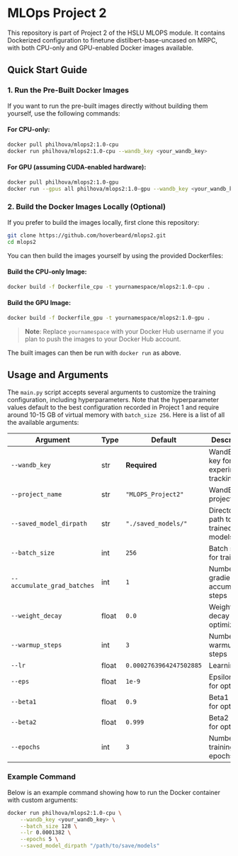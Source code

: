 # MLOps Project 2

This repository is part of Project 2 of the HSLU MLOPS module. It contains Dockerized configuration to finetune distilbert-base-uncased on MRPC, with both CPU-only and GPU-enabled Docker images available.  

## Quick Start Guide

### 1. Run the Pre-Built Docker Images

If you want to run the pre-built images directly without building them yourself, use the following commands:

#### For CPU-only:
```bash
docker pull philhova/mlops2:1.0-cpu
docker run philhova/mlops2:1.0-cpu --wandb_key <your_wandb_key>
```

#### For GPU (assuming CUDA-enabled hardware):
```bash
docker pull philhova/mlops2:1.0-gpu
docker run --gpus all philhova/mlops2:1.0-gpu --wandb_key <your_wandb_key>
```

### 2. Build the Docker Images Locally (Optional)

If you prefer to build the images locally, first clone this repository:

```bash
git clone https://github.com/hoverbeard/mlops2.git
cd mlops2
```

You can then build the images yourself by using the provided Dockerfiles:

#### Build the CPU-only Image:
```bash
docker build -f Dockerfile_cpu -t yournamespace/mlops2:1.0-cpu .
```

#### Build the GPU Image:
```bash
docker build -f Dockerfile_gpu -t yournamespace/mlops2:1.0-gpu .
```
> **Note**: Replace `yournamespace` with your Docker Hub username if you plan to push the images to your Docker Hub account.

The built images can then be run with `docker run` as above.

## Usage and Arguments

The `main.py` script accepts several arguments to customize the training configuration, including hyperparameters. Note that the hyperparameter values default to the best configuration recorded in Project 1 and require around 10-15 GB of virtual memory with `batch_size 256`. Here is a list of all the available arguments:

| Argument               | Type   | Default                     | Description                                    |
|------------------------|--------|-----------------------------|------------------------------------------------|
| `--wandb_key`          | str    | **Required**                | WandB API key for experiment tracking          |
| `--project_name`       | str    | `"MLOPS_Project2"`          | WandB project name                             |
| `--saved_model_dirpath`| str    | `"./saved_models/"`         | Directory path to save trained models          |
| `--batch_size`         | int    | `256`                       | Batch size for training                        |
| `--accumulate_grad_batches` | int | `1`                      | Number of gradient accumulation steps          |
| `--weight_decay`       | float  | `0.0`                       | Weight decay for the optimizer                 |
| `--warmup_steps`       | int    | `3`                         | Number of warmup steps                         |
| `--lr`                 | float  | `0.0002763964247502885`     | Learning rate                                  |
| `--eps`                | float  | `1e-9`                      | Epsilon value for optimizer                    |
| `--beta1`              | float  | `0.9`                       | Beta1 value for optimizer                      |
| `--beta2`              | float  | `0.999`                     | Beta2 value for optimizer                      |
| `--epochs`             | int    | `3`                         | Number of training epochs                      |

### Example Command
Below is an example command showing how to run the Docker container with custom arguments:

```bash
docker run philhova/mlops2:1.0-cpu \
    --wandb_key <your_wandb_key> \
    --batch_size 128 \
    --lr 0.0001382 \
    --epochs 5 \
    --saved_model_dirpath "/path/to/save/models"
```
